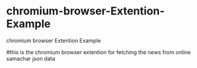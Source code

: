 # chromium-browser-Extention-Example
chromium browser Extention Example

#this is the chromium browser extention for fetching the news from online samachar json data



